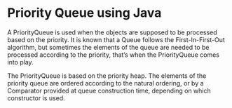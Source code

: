 # Priority Queue using Java

A PriorityQueue is used when the objects are supposed to be processed based on the priority. It is known that a Queue follows the First-In-First-Out algorithm, but sometimes the elements of the queue are needed to be processed according to the priority, that’s when the PriorityQueue comes into play. 

The PriorityQueue is based on the priority heap. The elements of the priority queue are ordered according to the natural ordering, or by a Comparator provided at queue construction time, depending on which constructor is used.  

